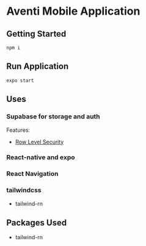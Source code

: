 # Aventi Mobile Application

## Getting Started

```
npm i
```

## Run Application

```
expo start
```

## Uses

### Supabase for storage and auth

Features:

-   [Row Level Security](https://supabase.com/docs/guides/auth#row-level-security)

### React-native and expo

### React Navigation

### tailwindcss

-   tailwind-rn

## Packages Used

-   tailwind-rn
